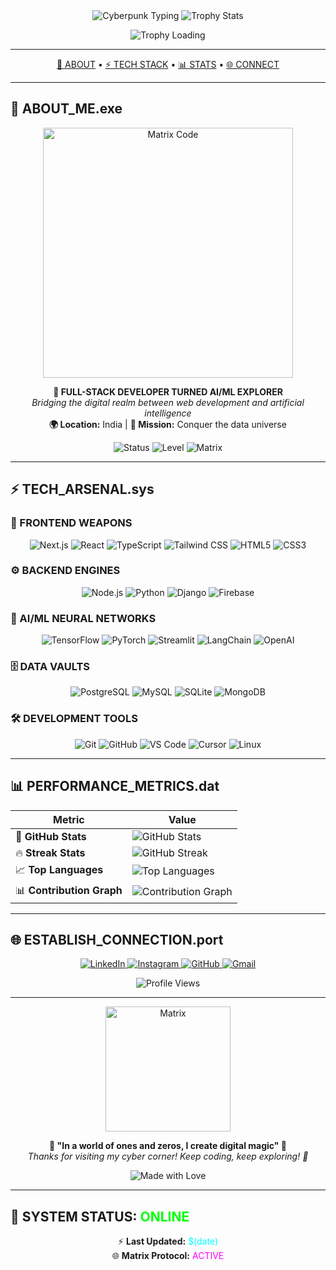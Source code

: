 <div align="center">
  <!-- Cyberpunk Header with Glowing Text -->
  <img src="https://readme-typing-svg.demolab.com?font=Orbitron&size=35&pause=1000&color=00FFFF&width=600&height=80&lines=SYSTEM_INITIALIZED;NEURAL_NETWORK_ACTIVE;WELCOME_TO_THE_MATRIX;ENTER_DHRUV_PATEL_16120.exe" alt="Cyberpunk Typing" />
  
  <!-- 3D Animated Profile Banner -->
  <img src="https://github-profile-trophy.vercel.app/?username=dhruvpatel16120&theme=darkhub&no-frame=true&no-bg=true&margin-w=4&margin-h=4&row=1&column=7" alt="Trophy Stats" />
  
  <!-- Fallback Trophy Display -->
  <p align="center">
    <img src="https://img.shields.io/badge/GitHub%20Profile%20Trophy-🏆%20Loading...-00FFFF?style=for-the-badge&logo=github&logoColor=white" alt="Trophy Loading"/>
  </p>
</div>

---

<!-- Cyberpunk Navigation Bar -->
<p align="center">
  <a href="#about">🔮 ABOUT</a> • 
  <a href="#tech">⚡ TECH STACK</a> • 
  <a href="#stats">📊 STATS</a> • 
  <a href="#contact">🌐 CONNECT</a>
</p>

---

<!-- About Section with Sci-Fi Styling -->
<a name="about"></a>
## 🔮 ABOUT_ME.exe

<p align="center">
  <img src="https://media.giphy.com/media/26tn33aiTi1jkl0H6/giphy.gif" width="400" alt="Matrix Code"/>
</p>

<p align="center">
  <strong>🚀 FULL-STACK DEVELOPER TURNED AI/ML EXPLORER</strong><br/>
  <em>Bridging the digital realm between web development and artificial intelligence</em><br/>
  <strong>🌍 Location:</strong> India | <strong>🎯 Mission:</strong> Conquer the data universe
</p>

<!-- Animated Status Badge -->
<p align="center">
  <img src="https://img.shields.io/badge/Status-ONLINE-brightgreen?style=for-the-badge&logo=matrix&logoColor=00ff00" alt="Status"/>
  <img src="https://img.shields.io/badge/Level-99%20Hacker-blue?style=for-the-badge&logo=github&logoColor=white" alt="Level"/>
  <img src="https://img.shields.io/badge/Matrix-Connected-00ffff?style=for-the-badge&logo=terminal&logoColor=black" alt="Matrix"/>
</p>

---

<!-- Technology Stack with 3D Icons -->
<a name="tech"></a>
## ⚡ TECH_ARSENAL.sys

### 🎨 FRONTEND WEAPONS
<p align="center">
  <img src="https://img.shields.io/badge/Next.js-000000?style=for-the-badge&logo=next.js&logoColor=white" alt="Next.js"/>
  <img src="https://img.shields.io/badge/React-20232A?style=for-the-badge&logo=react&logoColor=61DAFB" alt="React"/>
  <img src="https://img.shields.io/badge/TypeScript-007ACC?style=for-the-badge&logo=typescript&logoColor=white" alt="TypeScript"/>
  <img src="https://img.shields.io/badge/Tailwind_CSS-38B2AC?style=for-the-badge&logo=tailwind-css&logoColor=white" alt="Tailwind CSS"/>
  <img src="https://img.shields.io/badge/HTML5-E34F26?style=for-the-badge&logo=html5&logoColor=white" alt="HTML5"/>
  <img src="https://img.shields.io/badge/CSS3-1572B6?style=for-the-badge&logo=css3&logoColor=white" alt="CSS3"/>
</p>

### ⚙️ BACKEND ENGINES
<p align="center">
  <img src="https://img.shields.io/badge/Node.js-43853D?style=for-the-badge&logo=node.js&logoColor=white" alt="Node.js"/>
  <img src="https://img.shields.io/badge/Python-3776AB?style=for-the-badge&logo=python&logoColor=white" alt="Python"/>
  <img src="https://img.shields.io/badge/Django-092E20?style=for-the-badge&logo=django&logoColor=white" alt="Django"/>
  <img src="https://img.shields.io/badge/Firebase-FFCA28?style=for-the-badge&logo=firebase&logoColor=black" alt="Firebase"/>
</p>

### 🤖 AI/ML NEURAL NETWORKS
<p align="center">
  <img src="https://img.shields.io/badge/TensorFlow-FF6F00?style=for-the-badge&logo=tensorflow&logoColor=white" alt="TensorFlow"/>
  <img src="https://img.shields.io/badge/PyTorch-EE4C2C?style=for-the-badge&logo=pytorch&logoColor=white" alt="PyTorch"/>
  <img src="https://img.shields.io/badge/Streamlit-FF4B4B?style=for-the-badge&logo=streamlit&logoColor=white" alt="Streamlit"/>
  <img src="https://img.shields.io/badge/LangChain-00FF00?style=for-the-badge&logo=langchain&logoColor=black" alt="LangChain"/>
  <img src="https://img.shields.io/badge/OpenAI-412991?style=for-the-badge&logo=openai&logoColor=white" alt="OpenAI"/>
</p>

### 🗄️ DATA VAULTS
<p align="center">
  <img src="https://img.shields.io/badge/PostgreSQL-316192?style=for-the-badge&logo=postgresql&logoColor=white" alt="PostgreSQL"/>
  <img src="https://img.shields.io/badge/MySQL-00000F?style=for-the-badge&logo=mysql&logoColor=white" alt="MySQL"/>
  <img src="https://img.shields.io/badge/SQLite-07405E?style=for-the-badge&logo=sqlite&logoColor=white" alt="SQLite"/>
  <img src="https://img.shields.io/badge/MongoDB-4EA94B?style=for-the-badge&logo=mongodb&logoColor=white" alt="MongoDB"/>
</p>

### 🛠️ DEVELOPMENT TOOLS
<p align="center">
  <img src="https://img.shields.io/badge/Git-F05032?style=for-the-badge&logo=git&logoColor=white" alt="Git"/>
  <img src="https://img.shields.io/badge/GitHub-100000?style=for-the-badge&logo=github&logoColor=white" alt="GitHub"/>
  <img src="https://img.shields.io/badge/VS_Code-007ACC?style=for-the-badge&logo=visual-studio-code&logoColor=white" alt="VS Code"/>
  <img src="https://img.shields.io/badge/Cursor-00FF00?style=for-the-badge&logo=cursor&logoColor=black" alt="Cursor"/>
  <img src="https://img.shields.io/badge/Linux-FCC624?style=for-the-badge&logo=linux&logoColor=black" alt="Linux"/>
</p>

---

<!-- Statistics Section with Animated Cards -->
<a name="stats"></a>
## 📊 PERFORMANCE_METRICS.dat

<p align="center">

| **Metric** | **Value** |
|------------|-----------|
| 🚀 **GitHub Stats** | ![GitHub Stats](https://github-readme-stats.vercel.app/api?username=dhruvpatel16120&show_icons=true&theme=radical&hide_border=true&bg_color=0D1117&title_color=00FFFF&text_color=FFFFFF&icon_color=FF00FF) | 
| 🔥 **Streak Stats** | ![GitHub Streak](https://github-readme-streak-stats.herokuapp.com/?user=dhruvpatel16120&theme=radical&hide_border=true&background=0D1117&stroke=00FFFF&ring=FF00FF&fire=FF6B6B&currStreakNum=FFFFFF&sideNums=00FFFF&currStreakLabel=FF00FF&sideLabels=FF6B6B) |
| 📈 **Top Languages** | ![Top Languages](https://github-readme-stats.vercel.app/api/top-langs/?username=dhruvpatel16120&layout=compact&theme=radical&hide_border=true&bg_color=0D1117&title_color=00FFFF&text_color=FFFFFF&langs_count=8) | 
| 📊 **Contribution Graph** | ![Contribution Graph](https://github-readme-activity-graph.vercel.app/graph?username=dhruvpatel16120&theme=react-dark&hide_border=true&bg_color=0D1117&color=00FFFF&line=FF00FF&point=FF6B6B) |

</p>

---

<!-- Contact Section with Sci-Fi Elements -->
<a name="contact"></a>
## 🌐 ESTABLISH_CONNECTION.port

<!-- Social Media Links with Hover Effects -->
<p align="center">
  <a href="https://linkedin.com/in/dhruvpatel16120" target="_blank">
    <img src="https://img.shields.io/badge/LinkedIn-0077B5?style=for-the-badge&logo=linkedin&logoColor=white" alt="LinkedIn"/>
  </a>
  <a href="https://instagram.com/dhruv_patel_16120" target="_blank">
    <img src="https://img.shields.io/badge/Instagram-E4405F?style=for-the-badge&logo=instagram&logoColor=white" alt="Instagram"/>
  </a>
  <a href="https://github.com/dhruvpatel16120" target="_blank">
    <img src="https://img.shields.io/badge/GitHub-100000?style=for-the-badge&logo=github&logoColor=white" alt="GitHub"/>
  </a>
  <a href="mailto:dhruvpatel16120@gmail.com">
    <img src="https://img.shields.io/badge/Gmail-D14836?style=for-the-badge&logo=gmail&logoColor=white" alt="Gmail"/>
  </a>
</p>

<!-- Profile Views Counter -->
<p align="center">
  <img src="https://komarev.com/ghpvc/?username=dhruvpatel16120&label=PROFILE%20VISITS&color=00FFFF&style=for-the-badge&labelColor=0D1117" alt="Profile Views"/>
</p>

---

<!-- Footer with Matrix Effect -->
<p align="center">
  <img src="https://media.giphy.com/media/3o7abKhOpu0NwenH3O/giphy.gif" width="200" alt="Matrix"/>
</p>

<p align="center">
  <strong>🌌 "In a world of ones and zeros, I create digital magic" 🌌</strong><br/>
  <em>Thanks for visiting my cyber corner! Keep coding, keep exploring! 🚀</em>
</p>

<!-- Animated Footer Badge -->
<p align="center">
  <img src="https://img.shields.io/badge/Made%20with%20%E2%9D%A4%20by-Dhruv%20Patel-FF00FF?style=for-the-badge&logo=github&logoColor=white" alt="Made with Love"/>
</p>

---

<!-- Additional Cyberpunk Elements -->
## 🔄 SYSTEM STATUS: <span style="color: #00FF00;">ONLINE</span>

<p align="center">
  ⚡ <strong>Last Updated:</strong> <span style="color: #00FFFF;">$(date)</span><br/>
  🌐 <strong>Matrix Protocol:</strong> <span style="color: #FF00FF;">ACTIVE</span>
</p>
